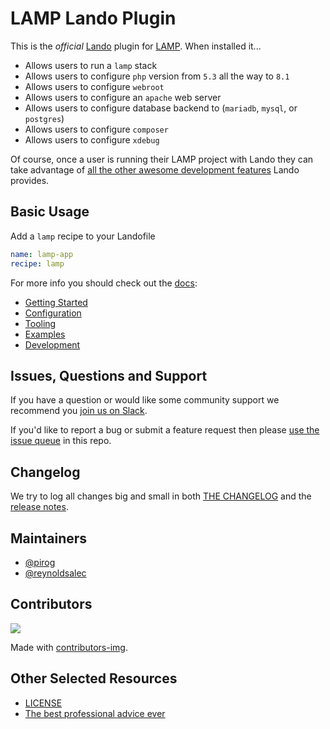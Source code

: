 # LAMP Lando Plugin

This is the _official_ [Lando](https://lando.dev) plugin for [LAMP](https://en.wikipedia.org/wiki/LAMP_%28software_bundle%29). When installed it...

* Allows users to run a `lamp` stack
* Allows users to configure `php` version from `5.3` all the way to `8.1`
* Allows users to configure `webroot`
* Allows users to configure an `apache` web server
* Allows users to configure database backend to (`mariadb`, `mysql`, or `postgres`)
* Allows users to configure `composer`
* Allows users to configure `xdebug`

Of course, once a user is running their LAMP project with Lando they can take advantage of [all the other awesome development features](https://docs.lando.dev) Lando provides.

## Basic Usage

Add a `lamp` recipe to your Landofile

```yaml
name: lamp-app
recipe: lamp
```

For more info you should check out the [docs](https://docs.lando.dev/lamp):

* [Getting Started](https://docs.lando.dev/lamp/)
* [Configuration](https://docs.lando.dev/lamp/config.html)
* [Tooling](https://docs.lando.dev/lamp/tooling.html)
* [Examples](https://github.com/lando/lamp/tree/main/examples)
* [Development](https://docs.lando.dev/lamp/development.html)

## Issues, Questions and Support

If you have a question or would like some community support we recommend you [join us on Slack](https://launchpass.com/devwithlando).

If you'd like to report a bug or submit a feature request then please [use the issue queue](https://github.com/lando/lamp/issues/new/choose) in this repo.

## Changelog

We try to log all changes big and small in both [THE CHANGELOG](https://github.com/lando/lamp/blob/main/CHANGELOG.md) and the [release notes](https://github.com/lando/lamp/releases).


## Maintainers

* [@pirog](https://github.com/pirog)
* [@reynoldsalec](https://github.com/reynoldsalec)

## Contributors

<a href="https://github.com/lando/lamp/graphs/contributors">
  <img src="https://contrib.rocks/image?repo=lando/lamp" />
</a>

Made with [contributors-img](https://contrib.rocks).

## Other Selected Resources

* [LICENSE](https://github.com/lando/lamp/blob/main/LICENSE.md)
* [The best professional advice ever](https://www.youtube.com/watch?v=tkBVDh7my9Q)
